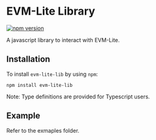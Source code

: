 # EVM-Lite Library

[![npm version](https://badge.fury.io/js/evm-lite-lib.svg)](https://badge.fury.io/js/evm-lite-lib)

A javascript library to interact with EVM-Lite.

## Installation

To install `evm-lite-lib` by using `npm`:

```console
npm install evm-lite-lib
```

Note: Type definitions are provided for Typescript users.

## Example

Refer to the exmaples folder.
